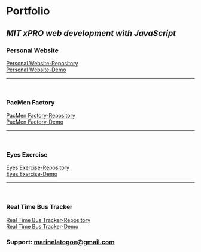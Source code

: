 # **Portfolio**

## _MIT xPRO web development with JavaScript_


### Personal Website
<a href="https://github.com/Marinela26/Personal-Website">Personal Website-Repository</a>
<br>
<a href="https://marinela26.github.io/Personal-Website/">Personal Website-Demo</a>

<hr>
<br>



### PacMen Factory
<a href="https://github.com/Marinela26/PacMen-Factory">PacMen Factory-Repository</a>
<br>
<a href="https://marinela26.github.io/PacMen-Factory/">PacMen Factory-Demo</a>

<hr>
<br>


### Eyes Exercise
<a href="https://github.com/Marinela26/Eyes-Exercise">Eyes Exercise-Repository</a>
<br>
<a href="https://marinela26.github.io/Eyes-Exercise/">Eyes Exercise-Demo</a>

<hr>
<br>

### Real Time Bus Tracker
<a href="https://github.com/Marinela26/Real-Time-Bus-Tracker">Real Time Bus Tracker-Repository</a>
<br>
<a href="https://marinela26.github.io/Real-Time-Bus-Tracker/">Real Time Bus Tracker-Demo</a>


### Support: marinelatogoe@gmail.com



